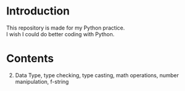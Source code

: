 # Introduction
This repository is made for my Python practice.  
I wish I could do better coding with Python.  

# Contents
002. Data Type, type checking, type casting, math operations, number manipulation, f-string